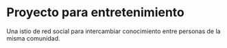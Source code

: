 # Proyecto para entretenimiento
Una istio de red social para intercambiar conocimiento entre personas de la misma comunidad.